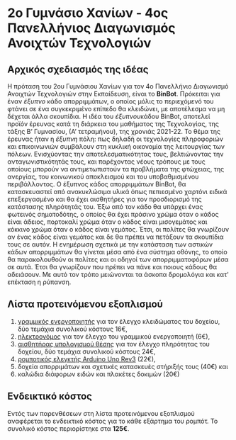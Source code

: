 # 2ο Γυμνάσιο Χανίων - 4oς Πανελλήνιος Διαγωνισμός Ανοιχτών Τεχνολογιών
## Αρχικός σχεδιασμός της ιδέας
Η πρόταση του 2ου Γυμνάσιου Χανίων για τον 4ο Πανελλήνιο Διαγωνισμό Ανοιχτών Τεχνολογιών στην Εκπαίδευση, είναι το **BinBot**. Πρόκειται για έναν *έξυπνο* κάδο απορριμμάτων, ο οποίος μόλις το περιεχόμενό του φτάνει σε ένα συγκεκριμένο επίπεδο θα κλειδώνει, με αποτέλεσμα να μη δέχεται άλλα σκουπίδια. Η ιδέα του *έξυπνου*κάδου BinBot, αποτελεί προϊόν έρευνας κατά τη διάρκεια του μαθήματος της Τεχνολογίας, της τάξης Β’ Γυμνασίου, (Α’ τετραμήνου), της χρονιάς 2021-22. Το θέμα της έρευνας  ήταν η *έξυπνη* πόλη: πως δηλαδή οι τεχνολογίες πληροφοριών και επικοινωνιών συμβάλουν στη κυκλική οικονομία της λειτουργίας των πόλεων. Ενισχύοντας την αποτελεσματικότητας τους, βελτιώνοντας την ανταγωνιστικότητάς τους, και παρέχοντας νέους τρόπους με τους οποίους μπορούν να αντιμετωπιστούν τα προβλήματα της φτώχειας, της ανεργίας, του κοινωνικού αποκλεισμού και του υποβαθμισμένου περιβάλλοντος.
Ο έξυπνος κάδος απορριμμάτων BinBot, θα κατασκευαστεί από ανακυκλώσιμα υλικά όπως πεπιεσμένο χαρτόνι ειδικά επεξεργασμένο και θα έχει αισθητήρες για τον προσδιορισμό της κατάστασης πληρότητάς του. Έξω από τον κάδο θα υπάρχει ένας φωτεινός σηματοδότης, ο οποίος θα έχει πράσινο χρώμα όταν ο κάδος είναι άδειος, πορτοκαλί χρώμα όταν ο κάδος είναι μισογεμάτος και κόκκινο χρώμα όταν ο κάδος είναι γεμάτος. Έτσι, οι πολίτες θα γνωρίζουν αν ένας κάδος είναι γεμάτος και δε θα πρέπει να πετάξουν τα σκουπίδια τους σε αυτόν. Η ενημέρωση σχετικά με την κατάσταση των αστικών κάδων απορριμμάτων θα γίνεται μέσα από ένα σύστημα οθόνης, το οποίο θα παρακολουθούν οι πολίτες και  οι οδηγοί των απορριμματοφόρων μέσα σε αυτά. Έτσι θα γνωρίζουν που πρέπει να πάνε και ποιους κάδους θα αδειάσουν. Με αυτό τον τρόπο μειώνονται τα άσκοπα δρομολόγια και κατ' επέκταση η ρύπανση.
## Λίστα προτεινόμενου εξοπλισμού
1. [γραμμικός ενεργοποιητής](https://grobotronics.com/solenoid-12v-jf-0826b.html) για τον έλεγχο κλειδώματος του δοχείου, δύο τεμάχια συνολικού κόστους 16€,
2. [ηλεκτρονόμος](https://grobotronics.com/relay-module-4-channel.html) για τον έλεγχο του γραμμικού ενεργοποιητή (6€),
3. [αισθητήρας υπολογισμού θέσης](https://grobotronics.com/infrared-proximity-sensor-short-range-sharp-gp2y0a41sk0f.html) για τον έλεγχο πληρότητας του δοχείου, δύο τεμάχια συνολικού κόστους 24€,
4. [ρομποτικός ελεγκτής Arduino Uno Rev3](https://grobotronics.com/arduino-uno-rev3.html) (22€),
5. δοχεία απορριμάτων και σχετικές κατασκευές στήριξής τους (40€) και
6. καλώδια διάφορων ειδών και πλακέτες δοκιμών (20€)
## Ενδεικτικό κόστος
Εντός των παρενθέσεων στη λίστα προτεινόμενου εξοπλισμού αναφέρεται το ενδεικτικό κόστος για το κάθε εξάρτημα του ρομπότ. Το συνολικό κόστος περιορίστηκε στα **125€**.

